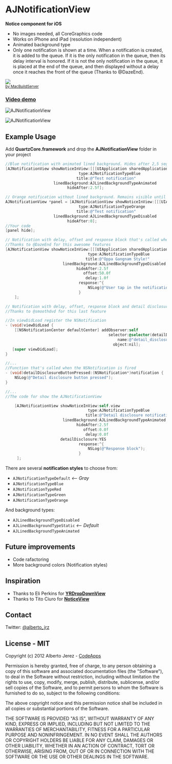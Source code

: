 # AJNotificationView

__Notice component for iOS__

- No images needed, all CoreGraphics code
- Works on iPhone and iPad (resolution independent)
- Animated background type
- Only one notification is shown at
a time. When a notification is created, it is added to the queue. If it is the
only notification in the queue, then its delay interval is honored. If it is not
the only notification in the queue, it is placed at the end of the queue, and
then displayed without a delay once it reaches the front of the queue (Thanks to @DazeEnd).


<div class="macbuildserver-block">
    <a class="macbuildserver-button" href="http://macbuildserver.com/project/github/build/?xcode_project=AJNotificationViewDemo%2FAJNotificationViewDemo.xcodeproj&amp;target=AJNotificationViewDemo&amp;repo_url=git%3A%2F%2Fgithub.com%2Fajerez%2FAJNotificationView.git&amp;build_conf=Release" target="_blank"><img src="http://com.macbuildserver.github.s3-website-us-east-1.amazonaws.com/button_up.png"/></a><br/><sup><a href="http://macbuildserver.com/github/opensource/" target="_blank">by MacBuildServer</a></sup>
</div>

### [__Video demo__](https://vimeo.com/47447275)

![AJNotificationView](https://raw.github.com/ajerez/AJNotificationView/master/screenshot.png)

![AJNotificationView](https://raw.github.com/ajerez/AJNotificationView/master/screenshot2.png)


## Example Usage

Add __QuartzCore.framework__ and drop the __AJNotificationView__ folder in your project



``` objective-c
//Blue notification with animated lined background. Hides after 2,5 seg
[AJNotificationView showNoticeInView:[[[UIApplication sharedApplication] delegate] window]
                                type:AJNotificationTypeBlue
                               title:@"Test notification"
                     linedBackground:AJLinedBackgroundTypeAnimated
                           hideAfter:2.5f];
```


``` objective-c
// Orange notification without lined background. Remains visible until the user taps in it, or you call hide method
AJNotificationView *panel = [AJNotificationView showNoticeInView:[[[UIApplication sharedApplication] delegate] window]
                                type:AJNotificationTypeOrange
                               title:@"Test notification"
                     linedBackground:AJLinedBackgroundTypeDisabled
                           hideAfter:0];
//Your code
[panel hide];
```


``` objective-c
// Notification with delay, offset and response block that's called when the user tap in it.
//Thanks to @DazeEnd for this awesome features
[AJNotificationView showNoticeInView:[[[UIApplication sharedApplication] delegate] window]
                                    type:AJNotificationTypeBlue
                                   title:@"Oppa Gangnam Style!"
                         linedBackground:AJLinedBackgroundTypeDisabled
                               hideAfter:2.5f
                                  offset:50.0f
                                   delay:1.0f
                                response:^{
                                    NSLog(@"User tap in the notification");
                                }
    ];
```


``` objective-c
// Notification with delay, offset, response block and detail disclosure button that send a notification when the user tap in it
//Thanks to @smoothdvd for this last feature

//In viewDidLoad register the NSNotification
- (void)viewDidLoad {   
    [[NSNotificationCenter defaultCenter] addObserver:self
                                             selector:@selector(detailDisclosureButtonPressed:)
                                                 name:@"detail_disclosure_button_pressed"
                                               object:nil];
   [super viewDidLoad];
}

//...
//Function that's called when the NSNotification is fired
- (void)detailDisclosureButtonPressed:(NSNotification*)notification {
    NSLog(@"Detail disclosure button pressed");
}

//...
//The code for show the AJNotificationView

    [AJNotificationView showNoticeInView:self.view
                                    type:AJNotificationTypeBlue
                                   title:@"Detail disclosure notification"
                         linedBackground:AJLinedBackgroundTypeAnimated
                               hideAfter:2.5f
                                  offset:0.0f
                                   delay:0.0f
                        detailDisclosure:YES
                                response:^{
                                    NSLog(@"Response block");
                                }
     ];
```


There are several __notification styles__ to choose from:

* `AJNotificationTypeDefault` _<-- Gray_
* `AJNotificationTypeBlue`
* `AJNotificationTypeRed`
* `AJNotificationTypeGreen`
* `AJNotificationTypeOrange`

And background types:

* `AJLinedBackgroundTypeDisabled`
* `AJLinedBackgroundTypeStatic` _<-- Default_
* `AJLinedBackgroundTypeAnimated`


## Future improvements

* Code rafactoring
* More background colors (Notification styles)

## Inspiration

* Thanks to Eli Perkins for [__YRDropDownView__](https://github.com/onemightyroar/YRDropdownView)
* Thanks to Tito Ciuro for [__NoticeView__](https://github.com/tciuro/NoticeView)


## Contact
Twitter: [@alberto_jrz](https://twitter.com/alberto_jrz)

## License - MIT


Copyright (c) 2012 Alberto Jerez - [CodeApps](http://www.codeapps.es/)

Permission is hereby granted, free of charge, to any person obtaining a copy of this software and associated documentation files (the "Software"), to deal in the Software without restriction, including without limitation the rights to use, copy, modify, merge, publish, distribute, sublicense, and/or sell copies of the Software, and to permit persons to whom the Software is furnished to do so, subject to the following conditions:

The above copyright notice and this permission notice shall be included in all copies or substantial portions of the Software.

THE SOFTWARE IS PROVIDED "AS IS", WITHOUT WARRANTY OF ANY KIND, EXPRESS OR IMPLIED, INCLUDING BUT NOT LIMITED TO THE WARRANTIES OF MERCHANTABILITY, FITNESS FOR A PARTICULAR PURPOSE AND NONINFRINGEMENT. IN NO EVENT SHALL THE AUTHORS OR COPYRIGHT HOLDERS BE LIABLE FOR ANY CLAIM, DAMAGES OR OTHER LIABILITY, WHETHER IN AN ACTION OF CONTRACT, TORT OR OTHERWISE, ARISING FROM, OUT OF OR IN CONNECTION WITH THE SOFTWARE OR THE USE OR OTHER DEALINGS IN THE SOFTWARE.
